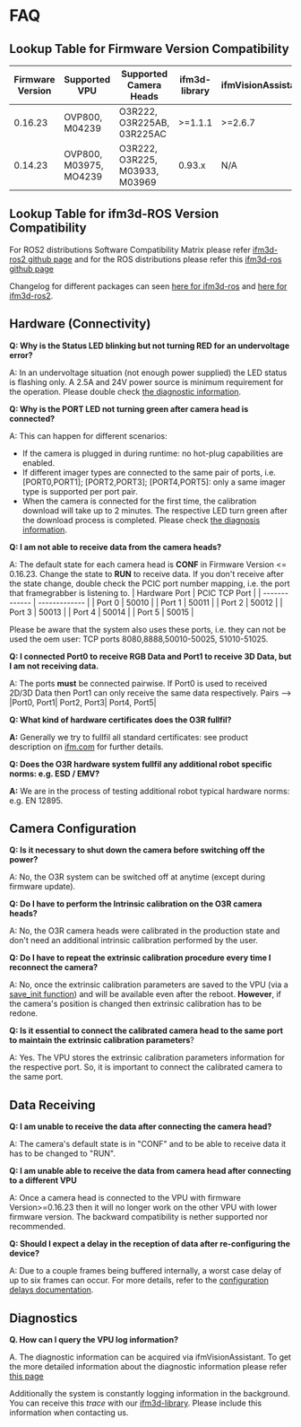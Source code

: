 # FAQ
## Lookup Table for Firmware Version Compatibility
| Firmware Version | Supported VPU          | Supported Camera Heads         | ifm3d-library | ifmVisionAssistant |
| ---------------- | ---------------------- | ------------------------------ | ------------- | ------------------ |
| 0.16.23          | OVP800, M04239         | O3R222, O3R225AB, 03R225AC     | >=1.1.1       | >=2.6.7            |
| 0.14.23          | OVP800, M03975, MO4239 | O3R222, O3R225, M03933, M03969 | 0.93.x        | N/A                |
## Lookup Table for ifm3d-ROS Version Compatibility

For ROS2 distributions Software Compatibility Matrix please refer [ifm3d-ros2 github page](https://github.com/ifm/ifm3d-ros2) and for the ROS distributions please refer this [ifm3d-ros github page](https://github.com/ifm/ifm3d-ros)

Changelog for different packages can seen [here for ifm3d-ros](https://ifm3d.com/ROS/ifm3d-ros/CHANGELOG.html) and [here for ifm3d-ros2](https://ifm3d.com/ROS/ifm3d-ros2/CHANGELOG.html).

## Hardware (Connectivity)
**Q: Why is the Status LED blinking but not turning RED for an undervoltage error?**

A: In an undervoltage situation (not enough power supplied) the LED status is flashing only. A 2.5A and 24V power source is minimum requirement for the operation. Please double check [the diagnostic information](../SoftwareInterfaces/ifmDiagnostic/index_diagnostic.md).

**Q: Why is the PORT LED not turning green after camera head is connected?**

A: This can happen for different scenarios:
- If the camera is plugged in during runtime: no hot-plug capabilities are enabled.
- If different imager types are connected to the same pair of ports, i.e. [PORT0,PORT1]; [PORT2,PORT3]; [PORT4,PORT5]: only a same imager type is supported per port pair.
- When the camera is connected for the first time, the calibration download will take up to 2 minutes. The respective LED turn green after the download process is completed.
Please check [the diagnosis information](../SoftwareInterfaces/ifmDiagnostic/index_diagnostic.md).

**Q: I am not able to receive data from the camera heads?**

A: The default state for each camera head is **CONF** in Firmware Version <= 0.16.23. Change the state to **RUN** to receive data.
If you don't receive after the state change,  double check the PCIC port number mapping, i.e. the port that framegrabber is listening to.
| Hardware Port | PCIC TCP Port |
| ------------- | ------------- |
| Port 0        | 50010         |
| Port 1        | 50011         |
| Port 2        | 50012         |
| Port 3        | 50013         |
| Port 4        | 50014         |
| Port 5        | 50015         |

Please be aware that the system also uses these ports, i.e. they can not be used the oem user: TCP ports 8080,8888,50010-50025, 51010-51025.

**Q: I connected Port0 to receive RGB Data and Port1 to receive 3D Data, but I am not receiving data.**

A: The ports **must** be connected pairwise. If Port0 is used to received 2D/3D Data then Port1 can only receive the same data respectively. Pairs --> |Port0, Port1| Port2, Port3| Port4, Port5|


**Q: What kind of hardware certificates does the O3R fullfil?**

**A:** Generally we try to fullfil all standard certificates: see product description on [ifm.com](https://www.ifm.com/) for further details.

**Q: Does the O3R hardware system fullfil any additional robot specific norms: e.g. ESD / EMV?**

**A:** We are in the process of testing additional robot typical hardware norms: e.g. EN 12895.


## Camera Configuration
**Q: Is it necessary to shut down the camera before switching off the power?**

A: No, the O3R system can be switched off at anytime (except during firmware update).

**Q: Do I have to perform the Intrinsic calibration on the O3R camera heads?**

A: No, the O3R camera heads were calibrated in the production state and don't need an additional intrinsic calibration performed by the user.

**Q: Do I have to repeat the extrinsic calibration procedure every time I reconnect the camera?**

A: No, once the extrinsic calibration parameters are saved to the VPU (via a [save_init function](https://api.ifm3d.com/stable/_autosummary/ifm3dpy.device.O3R.html#ifm3dpy.device.O3R.save_init)) and will be available even after the reboot. **However**, if the camera's position is changed then extrinsic calibration has to be redone.

**Q: Is it essential to connect the calibrated camera head to the same port to maintain the extrinsic calibration parameters**?

A: Yes. The VPU stores the extrinsic calibration parameters information for the respective port. So, it is important to connect the calibrated camera to the same port.

## Data Receiving

**Q: I am unable to receive the data after connecting the camera head?**

A: The camera's default state is in "CONF" and to be able to receive data it has to be changed to "RUN".

**Q: I am unable able to receive the data from camera head after connecting to a different VPU**

A: Once a camera head is connected to the VPU with firmware Version>=0.16.23 then it will no longer work on the other VPU with lower firmware version. The backward compatibility is nether supported nor recommended.

**Q: Should I expect a delay in the reception of data after re-configuring the device?**

A: Due to a couple frames being buffered internally, a worst case delay of up to six frames can occur. For more details, refer to the [configuration delays documentation](../Technology/configuration.md#configuration-delays).

## Diagnostics

**Q. How can I query the VPU log information?**

A. The diagnostic information can be acquired via ifmVisionAssistant. To get the more detailed information about the diagnostic information please refer [this page](../SoftwareInterfaces/ifmDiagnostic/index_diagnostic.md)

Additionally the system is constantly logging information in the background. You can receive this *trace* with our [ifm3d-library](https://ifm.github.io/ifm3d-docs/html/cli_link.html#ifm3d-command-line-tool). Please include this information when contacting us.
